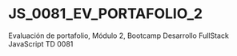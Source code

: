 # JS_0081_EV_PORTAFOLIO_2
Evaluación de portafolio, Módulo 2, Bootcamp Desarrollo FullStack JavaScript TD 0081
